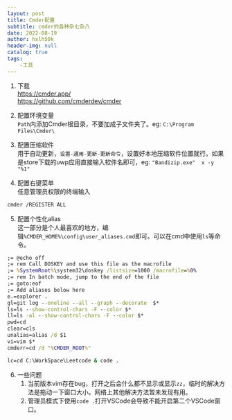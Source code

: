 ```yaml
---
layout: post
title: Cmder配置
subtitle: cmder的各种杂七杂八
date: 2022-08-19
author: hxlh50k
header-img: null
catalog: true
tags:
    -工具
---
```


1. 下载  
https://cmder.app/  
https://github.com/cmderdev/cmder  

2. 配置环境变量  
```Path```内添加Cmder根目录，不要加成子文件夹了。eg: ```C:\Program Files\Cmder\```

3. 配置压缩软件  
用于自动更新，```设置-通用-更新-更新命令```，设置好本地压缩软件位置就行。如果是store下载的uwp应用直接输入软件名即可，eg: ```"Bandizip.exe"  x -y "%1"```

4. 配置右键菜单  
任意管理员权限的终端输入
```bash
cmder /REGISTER ALL
```

5. 配置个性化alias  
这一部分是个人最喜欢的地方，编辑```%CMDER_HOME%\config\user_aliases.cmd```即可。可以在cmd中使用```ls```等命令。
```cmd
;= @echo off
;= rem Call DOSKEY and use this file as the macrofile
;= %SystemRoot%\system32\doskey /listsize=1000 /macrofile=%0%
;= rem In batch mode, jump to the end of the file
;= goto:eof
;= Add aliases below here
e.=explorer .
gl=git log --oneline --all --graph --decorate  $*
ls=ls --show-control-chars -F --color $*
ll=ls -al --show-control-chars -F --color $*
pwd=cd
clear=cls
unalias=alias /d $1
vi=vim $*
cmderr=cd /d "%CMDER_ROOT%"

lc=cd C:\WorkSpace\Leetcode & code .
```

6. 一些问题  
    1. 当前版本vim存在bug，打开之后会什么都不显示或显示```zz```，临时的解决方法是拖动一下窗口大小。网络上其他解决方法暂未发现有用。
    2. 管理员模式下使用```code .```打开VSCode会导致不能开启第二个VSCode窗口。